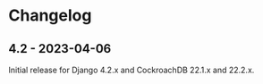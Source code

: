 # Changelog

## 4.2 - 2023-04-06

Initial release for Django 4.2.x and CockroachDB 22.1.x and 22.2.x.
